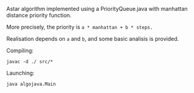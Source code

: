 Astar algorithm implemented using a
PriorityQueue.java with manhattan distance
priority function. 

More precisely, the priority is
`a * manhattan + b * steps.`

Realisation depends on `a` and `b`,
and some basic analisis is provided.

Compiling:

`javac -d ./ src/*`

Launching:

`java algojava.Main`
